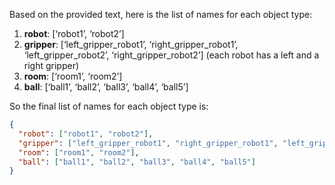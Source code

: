 Based on the provided text, here is the list of names for each object type:

1. **robot**: [‘robot1’, ‘robot2’]
2. **gripper**: [‘left_gripper_robot1’, ‘right_gripper_robot1’, ‘left_gripper_robot2’, ‘right_gripper_robot2’] (each robot has a left and a right gripper)
3. **room**: [‘room1’, ‘room2’]
4. **ball**: [‘ball1’, ‘ball2’, ‘ball3’, ‘ball4’, ‘ball5’]

So the final list of names for each object type is:

```json
{
  "robot": ["robot1", "robot2"],
  "gripper": ["left_gripper_robot1", "right_gripper_robot1", "left_gripper_robot2", "right_gripper_robot2"],
  "room": ["room1", "room2"],
  "ball": ["ball1", "ball2", "ball3", "ball4", "ball5"]
}
```